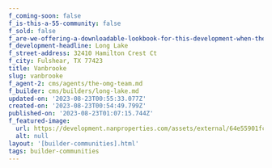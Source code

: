 ```yaml
---
f_coming-soon: false
f_is-this-a-55-community: false
f_sold: false
f_are-we-offering-a-downloadable-lookbook-for-this-development-when-they-submit-their-contact-info: false
f_development-headline: Long Lake
f_street-address: 32410 Hamilton Crest Ct
f_city: Fulshear, TX 77423
title: Vanbrooke
slug: vanbrooke
f_agent-2: cms/agents/the-omg-team.md
f_builder: cms/builders/long-lake.md
updated-on: '2023-08-23T00:55:33.077Z'
created-on: '2023-08-23T00:54:49.799Z'
published-on: '2023-08-23T01:07:15.744Z'
f_featured-image:
  url: https://development.nanproperties.com/assets/external/64e55901fc2afbe781412e2f_new-homes-community-vanbrooke.webp
  alt: null
layout: '[builder-communities].html'
tags: builder-communities
---
```



